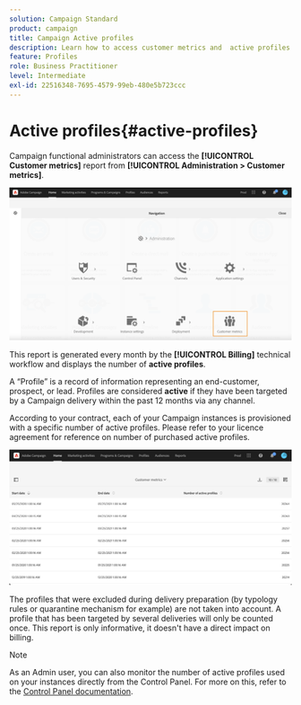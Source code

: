 ```yaml
---
solution: Campaign Standard
product: campaign
title: Campaign Active profiles
description: Learn how to access customer metrics and  active profiles
feature: Profiles
role: Business Practitioner
level: Intermediate
exl-id: 22516348-7695-4579-99eb-480e5b723ccc
---
```

# Active profiles{#active-profiles}

Campaign functional administrators can access the **[!UICONTROL Customer metrics]** report from **[!UICONTROL Administration > Customer metrics]**. 

![](assets/audience_customer_metrics.png)

This report is generated every month by the **[!UICONTROL Billing]** technical workflow and displays the number of **active profiles**. 

A “Profile” is a record of information representing an end-customer, prospect, or lead. Profiles are considered **active** if they have been targeted by a Campaign delivery within the past 12 months via any channel. 

According to your contract, each of your Campaign instances is provisioned with a specific number of active profiles. Please refer to your licence agreement for reference on number of purchased active profiles.

![](assets/audience_active_profiles_list.png)

The profiles that were excluded during delivery preparation (by typology rules or quarantine mechanism for example) are not taken into account. A profile that has been targeted by several deliveries will only be counted once. This report is only informative, it doesn't have a direct impact on billing. 

>[!NOTE]
>
>As an Admin user, you can also monitor the number of active profiles used on your instances directly from the Control Panel. For more on this, refer to the [Control Panel documentation](https://experienceleague.adobe.com/docs/control-panel/using/performance-monitoring/active-profiles-monitoring.html).
>
